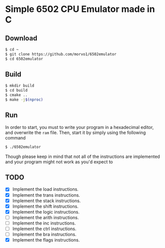 # Simple 6502 CPU Emulator made in C

## Download 
```bash
$ cd ~
$ git clone https://github.com/morvo1/6502emulator
$ cd 6502emulator
```

## Build
```bash
$ mkdir build
$ cd build
$ cmake ..
$ make -j$(nproc)
```

## Run
In order to start, you must to write your program in a hexadecimal editor, and overwrite the `ram` file. Then, start it by simply using the following command
```bash
$ ./6502emulator
```
Though please keep in mind that not all of the instructions are implemented and your program might not work as you'd expect to

## TODO
- [X] Implement the load instructions.
- [X] Implement the trans instructions.
- [X] Implement the stack instructions.
- [X] Implement the shift instructions.
- [X] Implement the logic instructions.
- [ ] Implement the arith instructions.
- [ ] Implement the inc instructions.
- [ ] Implement the ctrl instructions.
- [ ] Implement the bra instructions.
- [X] Implement the flags instructions.